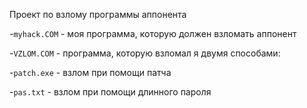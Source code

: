 Проект по взлому программы аппонента 

-`myhack.COM` - моя программа, которую должен взломать аппонент

-`VZLOM.COM` - программа, которую взломал я двумя способами:

-`patch.exe` - взлом при помощи патча

-`pas.txt` - взлом при помощи длинного пароля
